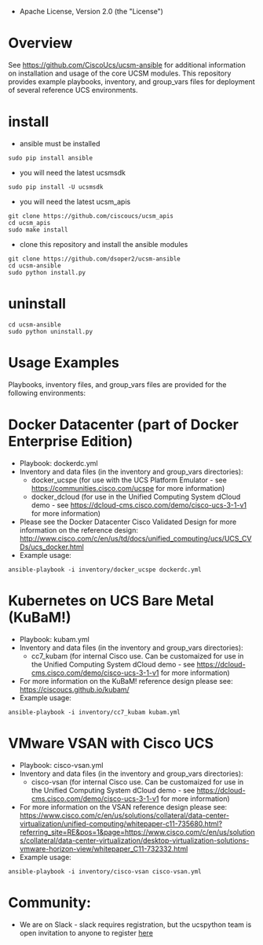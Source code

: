 
* Apache License, Version 2.0 (the "License") 

# Overview

See https://github.com/CiscoUcs/ucsm-ansible for additional information on installation and usage of the core UCSM modules.  This repository provides example playbooks, inventory, and group_vars files for deployment of several reference UCS environments.

# install
- ansible must be installed
```
sudo pip install ansible
```
- you will need the latest ucsmsdk
```
sudo pip install -U ucsmsdk
```
- you will need the latest ucsm_apis
```
git clone https://github.com/ciscoucs/ucsm_apis
cd ucsm_apis
sudo make install
```
- clone this repository and install the ansible modules
```
git clone https://github.com/dsoper2/ucsm-ansible
cd ucsm-ansible
sudo python install.py
```

# uninstall
```
cd ucsm-ansible
sudo python uninstall.py
```
# Usage Examples

Playbooks, inventory files, and group_vars files are provided for the following environments:
  # Docker Datacenter (part of Docker Enterprise Edition)
  - Playbook: dockerdc.yml
  - Inventory and data files (in the inventory and group_vars directories):
    - docker_ucspe (for use with the UCS Platform Emulator - see https://communities.cisco.com/ucspe for more information)
    - docker_dcloud (for use in the Unified Computing System dCloud demo - see https://dcloud-cms.cisco.com/demo/cisco-ucs-3-1-v1 for more information)
  - Please see the Docker Datacenter Cisco Validated Design for more information on the reference design: http://www.cisco.com/c/en/us/td/docs/unified_computing/ucs/UCS_CVDs/ucs_docker.html
  - Example usage:
```
ansible-playbook -i inventory/docker_ucspe dockerdc.yml
```

  # Kubernetes on UCS Bare Metal (KuBaM!)
  - Playbook: kubam.yml
  - Inventory and data files (in the inventory and group_vars directories):
    - cc7_kubam (for internal Cisco use.  Can be customaized for use in the Unified Computing System dCloud demo - see https://dcloud-cms.cisco.com/demo/cisco-ucs-3-1-v1 for more information)
  - For more information on the KuBaM! reference design please see: https://ciscoucs.github.io/kubam/
  - Example usage:
```
ansible-playbook -i inventory/cc7_kubam kubam.yml
```

  # VMware VSAN with Cisco UCS
  - Playbook: cisco-vsan.yml
  - Inventory and data files (in the inventory and group_vars directories):
    - cisco-vsan (for internal Cisco use.  Can be customaized for use in the Unified Computing System dCloud demo - see https://dcloud-cms.cisco.com/demo/cisco-ucs-3-1-v1 for more information)
  - For more information on the VSAN reference design please see: https://www.cisco.com/c/en/us/solutions/collateral/data-center-virtualization/unified-computing/whitepaper-c11-735680.html?referring_site=RE&pos=1&page=https://www.cisco.com/c/en/us/solutions/collateral/data-center-virtualization/desktop-virtualization-solutions-vmware-horizon-view/whitepaper_C11-732332.html
  - Example usage:
```
ansible-playbook -i inventory/cisco-vsan cisco-vsan.yml
```
  
# Community:

* We are on Slack - slack requires registration, but the ucspython team is open invitation to
  anyone to register [here](https://ucspython.herokuapp.com)

